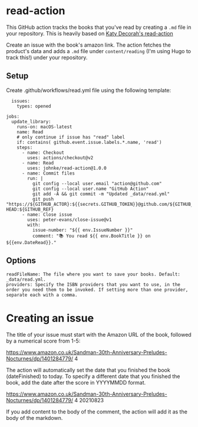 # read-action

This GitHub action tracks the books that you've read by creating a `.md` file in your repository. This is heavily based on [Katy Decorah's read-action](https://github.com/katydecorah/read-action)

Create an issue with the book's amazon link. The action fetches the product's data and adds a `.md` file under `content/reading` (I'm using Hugo to track this!) under your repository.

## Setup

Create .github/workflows/read.yml file using the following template:

```on:
  issues:
    types: opened

jobs:
  update_library:
    runs-on: macOS-latest
    name: Read
    # only continue if issue has "read" label
    if: contains( github.event.issue.labels.*.name, 'read')
    steps:
      - name: Checkout
        uses: actions/checkout@v2
      - name: Read
        uses: johnke/read-action@1.0.0
      - name: Commit files
        run: |
          git config --local user.email "action@github.com"
          git config --local user.name "GitHub Action"
          git add -A && git commit -m "Updated _data/read.yml"
          git push "https://${GITHUB_ACTOR}:${{secrets.GITHUB_TOKEN}}@github.com/${GITHUB_REPOSITORY}.git" HEAD:${GITHUB_REF}
      - name: Close issue
        uses: peter-evans/close-issue@v1
        with:
          issue-number: "${{ env.IssueNumber }}"
          comment: "📚 You read ${{ env.BookTitle }} on ${{env.DateRead}}."
```

## Options

    readFileName: The file where you want to save your books. Default: _data/read.yml.
    providers: Specify the ISBN providers that you want to use, in the order you need them to be invoked. If setting more than one provider, separate each with a comma.

# Creating an issue

The title of your issue must start with the Amazon URL of the book, followed by a numerical score from 1-5:

https://www.amazon.co.uk/Sandman-30th-Anniversary-Preludes-Nocturnes/dp/1401284779/ 4

The action will automatically set the date that you finished the book (dateFinished) to today. To specify a different date that you finished the book, add the date after the score in YYYYMMDD format.

https://www.amazon.co.uk/Sandman-30th-Anniversary-Preludes-Nocturnes/dp/1401284779/ 4 20210823

If you add content to the body of the comment, the action will add it as the body of the markdown.
